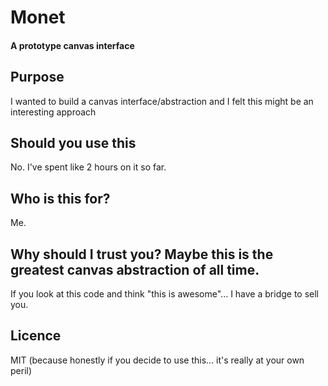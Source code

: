 # Monet
#### A prototype canvas interface


## Purpose

I wanted to build a canvas interface/abstraction and I felt this might be an interesting approach


## Should you use this

No. I've spent like 2 hours on it so far.

## Who is this for?

Me.

## Why should I trust you? Maybe this is the greatest canvas abstraction of all time.

If you look at this code and think "this is awesome"... I have a bridge to sell you.


## Licence

MIT (because honestly if you decide to use this... it's really at your own peril)
